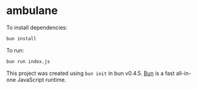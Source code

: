 # ambulane

To install dependencies:

```bash
bun install
```

To run:

```bash
bun run index.js
```

This project was created using `bun init` in bun v0.4.5. [Bun](https://bun.sh) is a fast all-in-one JavaScript runtime.

